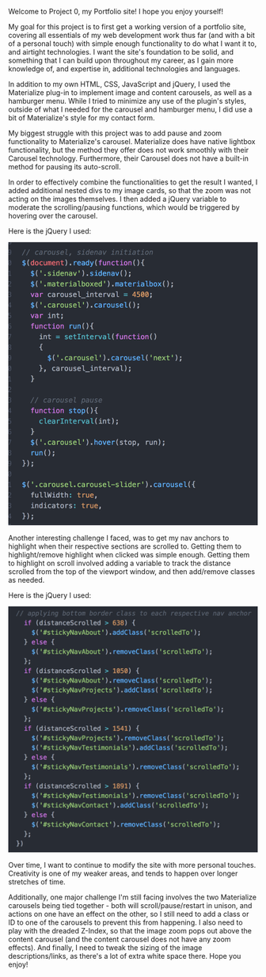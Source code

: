 Welcome to Project 0, my Portfolio site! I hope you enjoy yourself!

My goal for this project is to first get a working version of a portfolio site, covering all essentials of my web development work thus far (and with a bit of a personal touch) with simple enough functionality to do what I want it to, and airtight technologies. I want the site's foundation to be solid, and something that I can build upon throughout my career, as I gain more knowledge of, and expertise in, additional technologies and languages.

In addition to my own HTML, CSS, JavaScript and jQuery, I used the Materialize plug-in to implement image and content carousels, as well as a hamburger menu. While I tried to minimize any use of the plugin's styles, outside of what I needed for the carousel and hamburger menu, I did use a bit of Materialize's style for my contact form.

My biggest struggle with this project was to add pause and zoom functionality to Materialize's carousel. Materialize does have native lightbox functionality, but the method they offer does not work smoothly with their Carousel technology. Furthermore, their Carousel does not have a built-in method for pausing its auto-scroll.

In order to effectively combine the functionalities to get the result I wanted, I added additional nested divs to my image cards, so that the zoom was not acting on the images themselves. I then added a jQuery variable to moderate the scrolling/pausing functions, which would be triggered by hovering over the carousel.

Here is the jQuery I used:

<img src="images/Carousel-initiation-pause-zoom.png">


Another interesting challenge I faced, was to get my nav anchors to highlight when their respective sections are scrolled to. Getting them to highlight/remove highlight when clicked was simple enough. Getting them to highlight on scroll involved adding a variable to track the distance scrolled from the top of the viewport window, and then add/remove classes as needed.

Here is the jQuery I used:

<img src="images/Nav-anchor-styles-scrolled.png">

Over time, I want to continue to modify the site with more personal touches. Creativity is one of my weaker areas, and tends to happen over longer stretches of time.

Additionally, one major challenge I'm still facing involves the two Materialize carousels being tied together - both will scroll/pause/restart in unison, and actions on one have an effect on the other, so I still need to add a class or ID to one of the carousels to prevent this from happening. I also need to play with the dreaded Z-Index, so that the image zoom pops out above the content carousel (and the content carousel does not have any zoom effects). And finally, I need to tweak the sizing of the image descriptions/links, as there's a lot of extra white space there. Hope you enjoy!
